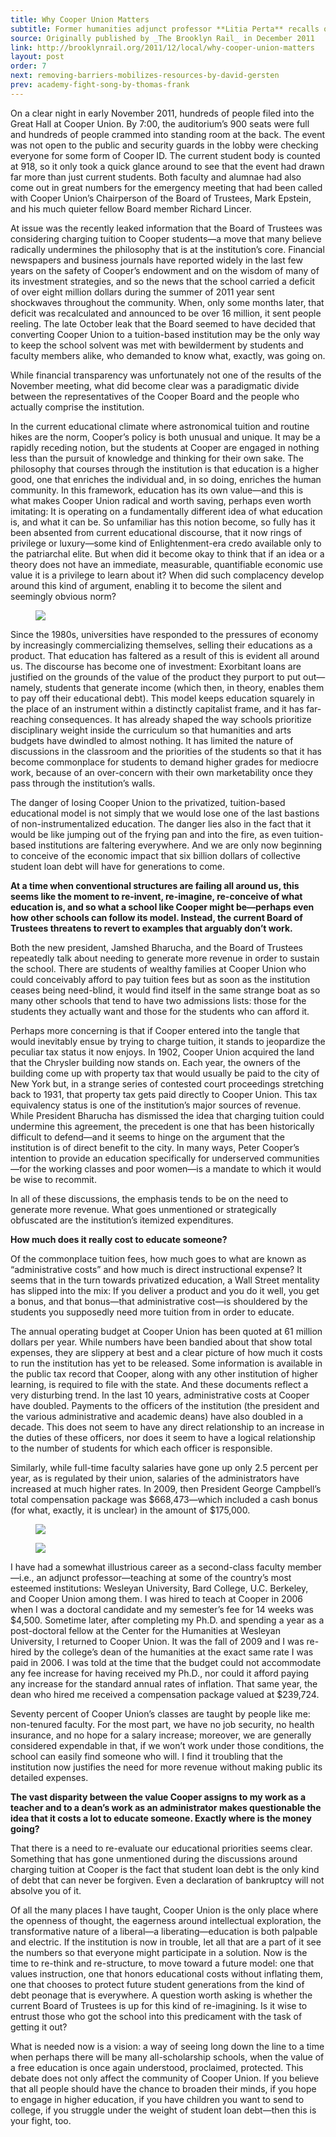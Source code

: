 ```yaml
---
title: Why Cooper Union Matters
subtitle: Former humanities adjunct professor **Litia Perta** recalls one of the first community summits following the announcement of Cooper's financial problems.
source: Originally published by _The Brooklyn Rail_ in December 2011
link: http://brooklynrail.org/2011/12/local/why-cooper-union-matters
layout: post
order: 7
next: removing-barriers-mobilizes-resources-by-david-gersten
prev: academy-fight-song-by-thomas-frank
---
```

On a clear night in early November 2011, hundreds of people filed into the Great Hall at Cooper Union. By 7:00, the auditorium’s 900 seats were full and hundreds of people crammed into standing room at the back. The event was not open to the public and security guards in the lobby were checking everyone for some form of Cooper ID. The current student body is counted at 918, so it only took a quick glance around to see that the event had drawn far more than just current students. Both faculty and alumnae had also come out in great numbers for the emergency meeting that had been called with Cooper Union’s Chairperson of the Board of Trustees, Mark Epstein, and his much quieter fellow Board member Richard Lincer.

At issue was the recently leaked information that the Board of Trustees was considering charging tuition to Cooper students—a move that many believe radically undermines the philosophy that is at the institution’s core. Financial newspapers and business journals have reported widely in the last few years on the safety of Cooper’s endowment and on the wisdom of many of its investment strategies, and so the news that the school carried a deficit of over eight million dollars during the summer of 2011 year sent shockwaves throughout the community. When, only some months later, that deficit was recalculated and announced to be over 16 million, it sent people reeling. The late October leak that the Board seemed to have decided that converting Cooper Union to a tuition-based institution may be the only way to keep the school solvent was met with bewilderment by students and faculty members alike, who demanded to know what, exactly, was going on.

While financial transparency was unfortunately not one of the results of the November meeting, what did become clear was a paradigmatic divide between the representatives of the Cooper Board and the people who actually comprise the institution. 

In the current educational climate where astronomical tuition and routine hikes are the norm, Cooper’s policy is both unusual and unique. It may be a rapidly receding notion, but the students at Cooper are engaged in nothing less than the pursuit of knowledge and thinking for their own sake. The philosophy that courses through the institution is that education is a higher good, one that enriches the individual and, in so doing, enriches the human community. In this framework, education has its own value—and this is what makes Cooper Union radical and worth saving, perhaps even worth imitating: It is operating on a fundamentally different idea of what education is, and what it can be. So unfamiliar has this notion become, so fully has it been absented from current educational discourse, that it now rings of privilege or luxury—some kind of Enlightenment-era credo available only to the patriarchal elite. But when did it become okay to think that if an idea or a theory does not have an immediate, measurable, quantifiable economic use value it is a privilege to learn about it? When did such complacency develop around this kind of argument, enabling it to become the silent and seemingly obvious norm?

<figure>
	<img src="{{site.baseurl}}/img/background/free-society.jpg">
</figure>

Since the 1980s, universities have responded to the pressures of economy by increasingly commercializing themselves, selling their educations as a product. That education has faltered as a result of this is evident all around us. The discourse has become one of investment: Exorbitant loans are justified on the grounds of the value of the product they purport to put out—namely, students that generate income (which then, in theory, enables them to pay off their educational debt). This model keeps education squarely in the place of an instrument within a distinctly capitalist frame, and it has far-reaching consequences. It has already shaped the way schools prioritize disciplinary weight inside the curriculum so that humanities and arts budgets have dwindled to almost nothing. It has limited the nature of discussions in the classroom and the priorities of the students so that it has become commonplace for students to demand higher grades for mediocre work, because of an over-concern with their own marketability once they pass through the institution’s walls.

The danger of losing Cooper Union to the privatized, tuition-based educational model is not simply that we would lose one of the last bastions of non-instrumentalized education. The danger lies also in the fact that it would be like jumping out of the frying pan and into the fire, as even tuition-based institutions are faltering everywhere. And we are only now beginning to conceive of the economic impact that six billion dollars of collective student loan debt will have for generations to come. 

<strong class="pull">At a time when conventional structures are failing all around us, this seems like the moment to re-invent, re-imagine, re-conceive of what education is, and so what a school like Cooper might be—perhaps even how other schools can follow its model. Instead, the current Board of Trustees threatens to revert to examples that arguably don’t work.</strong>

Both the new president, Jamshed Bharucha, and the Board of Trustees repeatedly talk about needing to generate more revenue in order to sustain the school. There are students of wealthy families at Cooper Union who could conceivably afford to pay tuition fees but as soon as the institution ceases being need-blind, it would find itself in the same strange boat as so many other schools that tend to have two admissions lists: those for the students they actually want and those for the students who can afford it. 

Perhaps more concerning is that if Cooper entered into the tangle that would inevitably ensue by trying to charge tuition, it stands to jeopardize the peculiar tax status it now enjoys. In 1902, Cooper Union acquired the land that the Chrysler building now stands on. Each year, the owners of the building come up with property tax that would usually be paid to the city of New York but, in a strange series of contested court proceedings stretching back to 1931, that property tax gets paid directly to Cooper Union. This tax equivalency status is one of the institution’s major sources of revenue. While President Bharucha has dismissed the idea that charging tuition could undermine this agreement, the precedent is one that has been historically difficult to defend—and it seems to hinge on the argument that the institution is of direct benefit to the city. In many ways, Peter Cooper’s intention to provide an education specifically for underserved communities—for the working classes and poor women—is a mandate to which it would be wise to recommit.

In all of these discussions, the emphasis tends to be on the need to generate more revenue. What goes unmentioned or strategically obfuscated are the institution’s itemized expenditures. 

<strong class="pull">How much does it really cost to educate someone?</strong>

Of the commonplace tuition fees, how much goes to what are known as “administrative costs” and how much is direct instructional expense? It seems that in the turn towards privatized education, a Wall Street mentality has slipped into the mix: If you deliver a product and you do it well, you get a bonus, and that bonus—that administrative cost—is shouldered by the students you supposedly need more tuition from in order to educate.

The annual operating budget at Cooper Union has been quoted at 61 million dollars per year. While numbers have been bandied about that show total expenses, they are slippery at best and a clear picture of how much it costs to run the institution has yet to be released. Some information is available in the public tax record that Cooper, along with any other institution of higher learning, is required to file with the state. And these documents reflect a very disturbing trend. In the last 10 years, administrative costs at Cooper have doubled. Payments to the officers of the institution (the president and the various administrative and academic deans) have also doubled in a decade. This does not seem to have any direct relationship to an increase in the duties of these officers, nor does it seem to have a logical relationship to the number of students for which each officer is responsible.

Similarly, while full-time faculty salaries have gone up only 2.5 percent per year, as is regulated by their union, salaries of the administrators have increased at much higher rates. In 2009, then President George Campbell’s total compensation package was $668,473—which included a cash bonus (for what, exactly, it is unclear) in the amount of $175,000.

<figure class="pull-left">
	<img src="{{site.baseurl}}/img/background/vision.jpg">
</figure>

<figure class="pull-right">
	<img src="{{site.baseurl}}/img/background/jamshed-bharucha-salary.jpg">
</figure>

I have had a somewhat illustrious career as a second-class faculty member—i.e., an adjunct professor—teaching at some of the country’s most esteemed institutions: Wesleyan University, Bard College, U.C. Berkeley, and Cooper Union among them. I was hired to teach at Cooper in 2006 when I was a doctoral candidate and my semester’s fee for 14 weeks was $4,500. Sometime later, after completing my Ph.D. and spending a year as a post-doctoral fellow at the Center for the Humanities at Wesleyan University, I returned to Cooper Union. It was the fall of 2009 and I was re-hired by the college’s dean of the humanities at the exact same rate I was paid in 2006. I was told at the time that the budget could not accommodate any fee increase for having received my Ph.D., nor could it afford paying any increase for the standard annual rates of inflation. That same year, the dean who hired me received a compensation package valued at $239,724.

Seventy percent of Cooper Union’s classes are taught by people like me: non-tenured faculty. For the most part, we have no job security, no health insurance, and no hope for a salary increase; moreover, we are generally considered expendable in that, if we won’t work under those conditions, the school can easily find someone who will. I find it troubling that the institution now justifies the need for more revenue without making public its detailed expenses. 

<strong class="pull">The vast disparity between the value Cooper assigns to my work as a teacher and to a dean’s work as an administrator makes questionable the idea that it costs a lot to educate someone. Exactly where is the money going?</strong>

That there is a need to re-evaluate our educational priorities seems clear. Something that has gone unmentioned during the discussions around charging tuition at Cooper is the fact that student loan debt is the only kind of debt that can never be forgiven. Even a declaration of bankruptcy will not absolve you of it.

Of all the many places I have taught, Cooper Union is the only place where the openness of thought, the eagerness around intellectual exploration, the transformative nature of a liberal—a liberating—education is both palpable and electric. If the institution is now in trouble, let all that are a part of it see the numbers so that everyone might participate in a solution. Now is the time to re-think and re-structure, to move toward a future model: one that values instruction, one that honors educational costs without inflating them, one that chooses to protect future student generations from the kind of debt peonage that is everywhere. A question worth asking is whether the current Board of Trustees is up for this kind of re-imagining. Is it wise to entrust those who got the school into this predicament with the task of getting it out?

What is needed now is a vision: a way of seeing long down the line to a time when perhaps there will be many all-scholarship schools, when the value of a free education is once again understood, proclaimed, protected. This debate does not only affect the community of Cooper Union. If you believe that all people should have the chance to broaden their minds, if you hope to engage in higher education, if you have children you want to send to college, if you struggle under the weight of student loan debt—then this is your fight, too.